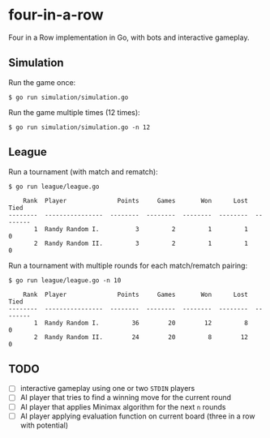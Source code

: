 # four-in-a-row

Four in a Row implementation in Go, with bots and interactive gameplay.

## Simulation

Run the game once:

    $ go run simulation/simulation.go

Run the game multiple times (12 times):

    $ go run simulation/simulation.go -n 12

## League

Run a tournament (with match and rematch):

    $ go run league/league.go

        Rank  Player              Points     Games       Won      Lost      Tied
    --------  ----------------  --------  --------  --------  --------  --------
           1  Randy Random I.          3         2         1         1         0
           2  Randy Random II.         3         2         1         1         0

Run a tournament with multiple rounds for each match/rematch pairing:

    $ go run league/league.go -n 10

        Rank  Player              Points     Games       Won      Lost      Tied
    --------  ----------------  --------  --------  --------  --------  --------
           1  Randy Random I.         36        20        12         8         0
           2  Randy Random II.        24        20         8        12         0

## TODO

- [ ] interactive gameplay using one or two `STDIN` players
- [ ] AI player that tries to find a winning move for the current round
- [ ] AI player that applies Minimax algorithm for the next `n` rounds
- [ ] AI player applying evaluation function on current board (three in a row with potential)
